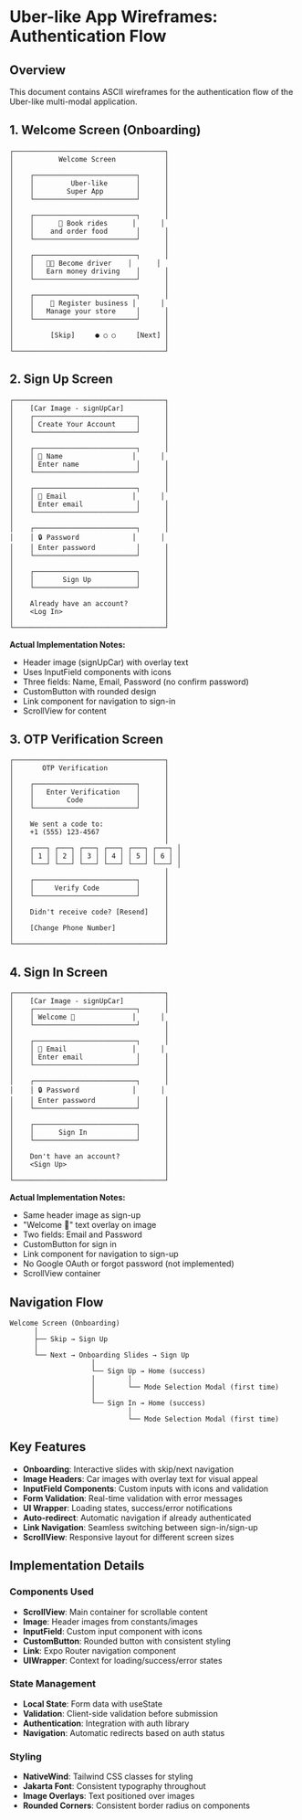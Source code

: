 # Uber-like App Wireframes: Authentication Flow

## Overview
This document contains ASCII wireframes for the authentication flow of the Uber-like multi-modal application.

## 1. Welcome Screen (Onboarding)

```
┌─────────────────────────────────────┐
│           Welcome Screen            │
│                                     │
│    ┌─────────────────────────┐      │
│    │         Uber-like       │      │
│    │        Super App        │      │
│    └─────────────────────────┘      │
│                                     │
│    ┌─────────────────────────┐      │
│    │      🚗 Book rides      │      │
│    │    and order food       │      │
│    └─────────────────────────┘      │
│                                     │
│    ┌─────────────────────────┐      │
│    │   👨‍💼 Become driver    │      │
│    │   Earn money driving    │      │
│    └─────────────────────────┘      │
│                                     │
│    ┌─────────────────────────┐      │
│    │    🏪 Register business │      │
│    │   Manage your store     │      │
│    └─────────────────────────┘      │
│                                     │
│         [Skip]     ● ○ ○     [Next] │
│                                     │
└─────────────────────────────────────┘
```

## 2. Sign Up Screen

```
┌─────────────────────────────────────┐
│    [Car Image - signUpCar]          │
│    ┌─────────────────────────┐      │
│    │ Create Your Account     │      │
│    └─────────────────────────┘      │
│                                     │
│    ┌─────────────────────────┐      │
│    │ 👤 Name                 │      │
│    │ Enter name              │      │
│    └─────────────────────────┘      │
│                                     │
│    ┌─────────────────────────┐      │
│    │ 📧 Email                │      │
│    │ Enter email             │      │
│    └─────────────────────────┘      │
│                                     │
│    ┌─────────────────────────┐      │
│    │ 🔒 Password             │      │
│    │ Enter password          │      │
│    └─────────────────────────┘      │
│                                     │
│    ┌─────────────────────────┐      │
│    │       Sign Up           │      │
│    └─────────────────────────┘      │
│                                     │
│    Already have an account?         │
│    <Log In>                         │
│                                     │
└─────────────────────────────────────┘
```

**Actual Implementation Notes:**
- Header image (signUpCar) with overlay text
- Uses InputField components with icons
- Three fields: Name, Email, Password (no confirm password)
- CustomButton with rounded design
- Link component for navigation to sign-in
- ScrollView for content

## 3. OTP Verification Screen

```
┌─────────────────────────────────────┐
│       OTP Verification              │
│                                     │
│    ┌─────────────────────────┐      │
│    │   Enter Verification    │      │
│    │        Code             │      │
│    └─────────────────────────┘      │
│                                     │
│    We sent a code to:               │
│    +1 (555) 123-4567                │
│                                     │
│    ┌───┐ ┌───┐ ┌───┐ ┌───┐ ┌───┐ ┌───┐ │
│    │ 1 │ │ 2 │ │ 3 │ │ 4 │ │ 5 │ │ 6 │ │
│    └───┘ └───┘ └───┘ └───┘ └───┘ └───┘ │
│                                     │
│    ┌─────────────────────────┐      │
│    │     Verify Code         │      │
│    └─────────────────────────┘      │
│                                     │
│    Didn't receive code? [Resend]    │
│                                     │
│    [Change Phone Number]            │
│                                     │
└─────────────────────────────────────┘
```

## 4. Sign In Screen

```
┌─────────────────────────────────────┐
│    [Car Image - signUpCar]          │
│    ┌─────────────────────────┐      │
│    │ Welcome 👋              │      │
│    └─────────────────────────┘      │
│                                     │
│    ┌─────────────────────────┐      │
│    │ 📧 Email                │      │
│    │ Enter email             │      │
│    └─────────────────────────┘      │
│                                     │
│    ┌─────────────────────────┐      │
│    │ 🔒 Password             │      │
│    │ Enter password          │      │
│    └─────────────────────────┘      │
│                                     │
│    ┌─────────────────────────┐      │
│    │      Sign In            │      │
│    └─────────────────────────┘      │
│                                     │
│    Don't have an account?           │
│    <Sign Up>                        │
│                                     │
└─────────────────────────────────────┘
```

**Actual Implementation Notes:**
- Same header image as sign-up
- "Welcome 👋" text overlay on image
- Two fields: Email and Password
- CustomButton for sign in
- Link component for navigation to sign-up
- No Google OAuth or forgot password (not implemented)
- ScrollView container

## Navigation Flow

```
Welcome Screen (Onboarding)
      │
      ├── Skip → Sign Up
      │
      └── Next → Onboarding Slides → Sign Up
                    │
                    └── Sign Up → Home (success)
                    │        │
                    │        └── Mode Selection Modal (first time)
                    │
                    └── Sign In → Home (success)
                             │
                             └── Mode Selection Modal (first time)
```

## Key Features

- **Onboarding**: Interactive slides with skip/next navigation
- **Image Headers**: Car images with overlay text for visual appeal
- **InputField Components**: Custom inputs with icons and validation
- **Form Validation**: Real-time validation with error messages
- **UI Wrapper**: Loading states, success/error notifications
- **Auto-redirect**: Automatic navigation if already authenticated
- **Link Navigation**: Seamless switching between sign-in/sign-up
- **ScrollView**: Responsive layout for different screen sizes

## Implementation Details

### Components Used
- **ScrollView**: Main container for scrollable content
- **Image**: Header images from constants/images
- **InputField**: Custom input component with icons
- **CustomButton**: Rounded button with consistent styling
- **Link**: Expo Router navigation component
- **UIWrapper**: Context for loading/success/error states

### State Management
- **Local State**: Form data with useState
- **Validation**: Client-side validation before submission
- **Authentication**: Integration with auth library
- **Navigation**: Automatic redirects based on auth status

### Styling
- **NativeWind**: Tailwind CSS classes for styling
- **Jakarta Font**: Consistent typography throughout
- **Image Overlays**: Text positioned over images
- **Rounded Corners**: Consistent border radius on components
